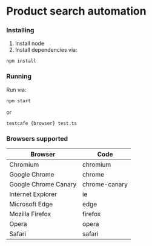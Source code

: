 # Product search automation

### Installing 
1. Install node
2. Install dependencies via:

```
npm install
```

### Running
Run via:
```
npm start
```
or
```
testcafe {browser} test.ts
```
### Browsers supported
Browser | Code
--- | ---
Chromium	           | chromium
Google Chrome	       | chrome
Google Chrome Canary   | chrome-canary
Internet Explorer	   | ie
Microsoft Edge	       | edge
Mozilla Firefox	       | firefox
Opera	               | opera
Safari	               | safari
